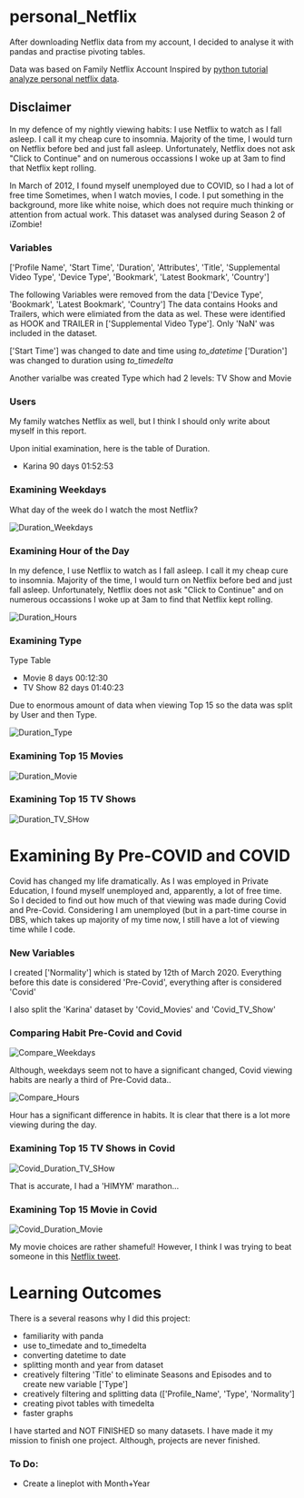 # personal_Netflix
After downloading Netflix data from my account, I decided to analyse it with pandas and practise pivoting tables.

Data was based on Family Netflix Account
Inspired by [python tutorial analyze personal netflix data](https://www.dataquest.io/blog/python-tutorial-analyze-personal-netflix-data/).

## Disclaimer
In my defence of my nightly viewing habits: I use Netflix to watch as I fall asleep. I call it my cheap cure to insomnia.
Majority of the time, I would turn on Netflix before bed and just fall asleep. 
Unfortunately, Netflix does not ask "Click to Continue" and on numerous occassions I woke up at 3am to find that Netflix kept rolling.

In March of 2012, I found myself unemployed due to COVID, so I had a lot of free time
Sometimes, when I watch movies, I code. I put something in the background, more like white noise, which does not require much thinking or attention from actual work. 
This dataset was analysed during Season 2 of iZombie!

### Variables
['Profile Name', 'Start Time', 'Duration', 'Attributes', 'Title',
'Supplemental Video Type', 'Device Type', 'Bookmark', 'Latest Bookmark',
'Country']

The following Variables were removed from the data ['Device Type', 'Bookmark', 'Latest Bookmark', 'Country']
The data contains Hooks and Trailers, which were elimiated from the data as wel. These were identified as HOOK and TRAILER in ['Supplemental Video Type']. Only 'NaN' was included in the dataset.

['Start Time'] was changed to date and time using *to_datetime*
['Duration']  was changed to duration using *to_timedelta*

Another varialbe was created Type which had 2 levels: TV Show and Movie

### Users
My family watches Netflix as well, but I think I should only write about myself in this report. 

Upon initial examination, here is the table of Duration.
- Karina     90 days 01:52:53

### Examining Weekdays
What day of the week do I watch the most Netflix?

![Duration_Weekdays](https://github.com/kjonina/personal_Netflix/blob/main/Graph/Duration_Weekdays.png)

### Examining Hour of the Day

In my defence, I use Netflix to watch as I fall asleep. I call it my cheap cure to insomnia.
Majority of the time, I would turn on Netflix before bed and just fall asleep. 
Unfortunately, Netflix does not ask "Click to Continue" and on numerous occassions I woke up at 3am to find that Netflix kept rolling.

![Duration_Hours](https://github.com/kjonina/personal_Netflix/blob/main/Graph/Duration_Hours.png)

### Examining  Type
Type Table
-    Movie  8 days 00:12:30
-   TV Show 82 days 01:40:23

Due to enormous amount of data when viewing Top 15 so the data was split by User and then Type.

![Duration_Type](https://github.com/kjonina/personal_Netflix/blob/main/Graph/Duration_Type.png)

### Examining Top 15 Movies 

![Duration_Movie](https://github.com/kjonina/personal_Netflix/blob/main/Graph/Duration_Movie.png)


### Examining Top 15 TV Shows

![Duration_TV_SHow](https://github.com/kjonina/personal_Netflix/blob/main/Graph/Duration_TV_SHow.png)

# Examining By Pre-COVID and COVID
Covid has changed my life dramatically. As I was employed in Private Education, I found myself unemployed and, apparently, a lot of free time.  
So I decided to find out how much of that viewing was made during Covid and Pre-Covid. 
Considering I am unemployed (but in a part-time course in DBS, which takes up majority of my time now, I still have a lot of viewing time while I code.


### New Variables
I created ['Normality'] which is stated by 12th of March 2020. Everything before this date is considered 'Pre-Covid', everything after is considered 'Covid'

I also split the 'Karina' dataset by 'Covid_Movies' and 'Covid_TV_Show'

### Comparing Habit Pre-Covid and Covid

![Compare_Weekdays](https://github.com/kjonina/personal_Netflix/blob/main/Graph/Compare_Weekdays.png)

Although, weekdays seem not to have a significant changed, Covid viewing habits are nearly a third of Pre-Covid data..


![Compare_Hours](https://github.com/kjonina/personal_Netflix/blob/main/Graph/Compare_Hours.png)

Hour has a significant difference in habits. It is clear that there is a lot more viewing during the day.


### Examining Top 15 TV Shows in Covid

![Covid_Duration_TV_SHow](https://github.com/kjonina/personal_Netflix/blob/main/Graph/Covid_Duration_TV_SHow.png)

That is accurate, I had a 'HIMYM' marathon...

### Examining Top 15 Movie in Covid

![Covid_Duration_Movie](https://github.com/kjonina/personal_Netflix/blob/main/Graph/Covid_Duration_Movie.png)

My movie choices are rather shameful! However, I think I was trying to beat someone in this [Netflix tweet](https://twitter.com/netflix/status/940051734650503168?ref_src=twsrc%5Etfw).

# Learning Outcomes
There is a several reasons why I did this project:
- familiarity with panda
- use to_timedate and to_timedelta
- converting datetime to date
- splitting month and year from dataset
- creatively filtering 'Title' to eliminate Seasons and Episodes and to create new variable ['Type']
- creatively filtering and splitting data (['Profile_Name',  'Type', 'Normality']
- creating pivot tables with timedelta
- faster graphs

I have started and NOT FINISHED so many datasets. I have made it my mission to finish one project. 
Although, projects are never finished. 

### To Do:
- Create a lineplot with Month+Year